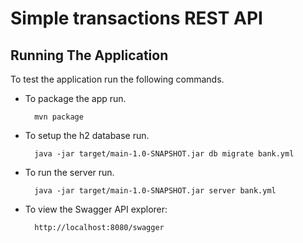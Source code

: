 # Simple transactions REST API

## Running The Application

To test the application run the following commands.

* To package the app run.

        mvn package

* To setup the h2 database run.

        java -jar target/main-1.0-SNAPSHOT.jar db migrate bank.yml

* To run the server run.

        java -jar target/main-1.0-SNAPSHOT.jar server bank.yml

* To view the Swagger API explorer:

		http://localhost:8080/swagger
